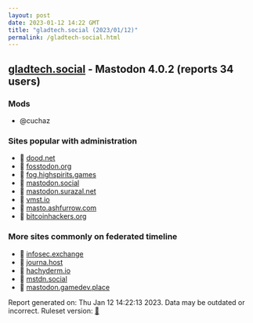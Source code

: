 ```yaml
---
layout: post
date: 2023-01-12 14:22 GMT
title: "gladtech.social (2023/01/12)"
permalink: /gladtech-social.html
---
```


## [gladtech.social](https://gladtech.social) - Mastodon 4.0.2 (reports 34 users)

### Mods
 * @cuchaz

### Sites popular with administration

* 🐘 [dood.net](/dood-net.html)
* 🐘 [fosstodon.org](/fosstodon-org.html)
* 🐘 [fog.highspirits.games](/fog-highspirits-games.html)
* 🐘 [mastodon.social](/mastodon-social.html)
* 🐘 [mastodon.surazal.net](/mastodon-surazal-net.html)
* 🐘 [vmst.io](/vmst-io.html)
* 🐘 [masto.ashfurrow.com](/masto-ashfurrow-com.html)
* 🐘 [bitcoinhackers.org](/bitcoinhackers-org.html)

### More sites commonly on federated timeline

* 🐘 [infosec.exchange](/infosec-exchange.html)
* 🐘 [journa.host](/journa-host.html)
* 🐘 [hachyderm.io](/hachyderm-io.html)
* 🐘 [mstdn.social](/mstdn-social.html)
* 🐘 [mastodon.gamedev.place](/mastodon-gamedev-place.html)

Report generated on: Thu Jan 12 14:22:13 2023. Data may be outdated or incorrect.
Ruleset version: [🧁](/version-cupcake)
